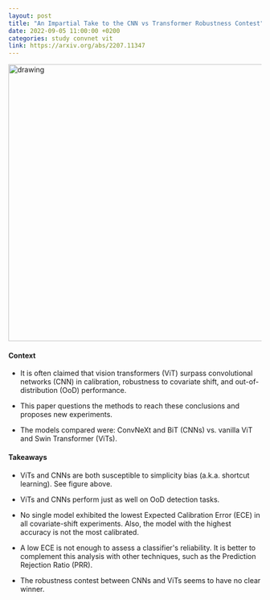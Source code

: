 ```yaml
---
layout: post
title: "An Impartial Take to the CNN vs Transformer Robustness Contest"
date: 2022-09-05 11:00:00 +0200
categories: study convnet vit
link: https://arxiv.org/abs/2207.11347
---
```


<img src="{{site.baseurl}}/assets/img/2022-09-05-An Impartial Take to the CNN vs Transformer Robustness Contest.png" alt="drawing" width="550"/>

#### Context

- It is often claimed that vision transformers (ViT) surpass convolutional networks (CNN) in calibration, robustness to covariate shift, and out-of-distribution (OoD) performance.

- This paper questions the methods to reach these conclusions and proposes new experiments.

- The models compared were: ConvNeXt and BiT (CNNs) vs. vanilla ViT and Swin Transformer (ViTs).

#### Takeaways

- ViTs and CNNs are both susceptible to simplicity bias (a.k.a. shortcut learning). See figure above.

- ViTs and CNNs perform just as well on OoD detection tasks.

- No single model exhibited the lowest Expected Calibration Error (ECE) in all covariate-shift experiments. Also, the model with the highest accuracy is not the most calibrated.

- A low ECE is not enough to assess a classifier's reliability. It is better to complement this analysis with other techniques, such as the Prediction Rejection Ratio (PRR).

- The robustness contest between CNNs and ViTs seems to have no clear winner.
